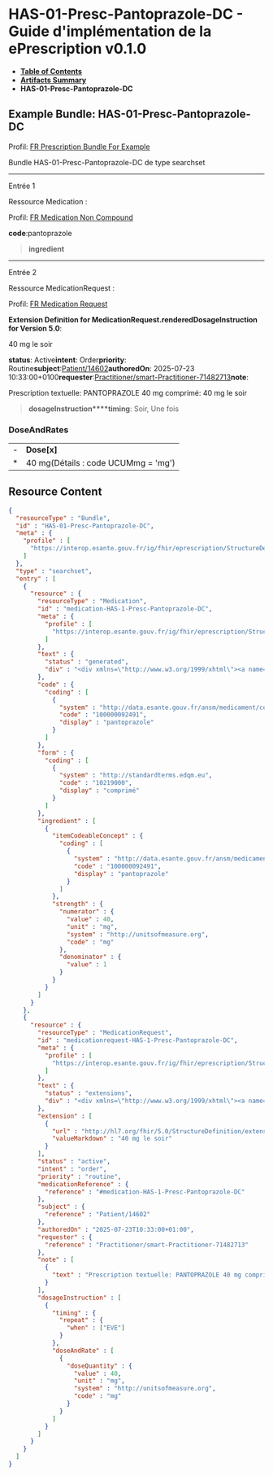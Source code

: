 # HAS-01-Presc-Pantoprazole-DC - Guide d'implémentation de la ePrescription v0.1.0

* [**Table of Contents**](toc.md)
* [**Artifacts Summary**](artifacts.md)
* **HAS-01-Presc-Pantoprazole-DC**

## Example Bundle: HAS-01-Presc-Pantoprazole-DC

Profil: [FR Prescription Bundle For Example](StructureDefinition-fr-prescription-bundle-for-example.md)

Bundle HAS-01-Presc-Pantoprazole-DC de type searchset

-------

Entrée 1

Ressource Medication :

> 

Profil: [FR Medication Non Compound](StructureDefinition-fr-medication-noncompound.md)

**code**:pantoprazole
> **ingredient**

-------

Entrée 2

Ressource MedicationRequest :

> 

Profil: [FR Medication Request](StructureDefinition-fr-medicationrequest.md)

**Extension Definition for MedicationRequest.renderedDosageInstruction for Version 5.0**:

40 mg le soir

**status**: Active**intent**: Order**priority**: Routine**subject**:[Patient/14602](Patient/14602)**authoredOn**: 2025-07-23 10:33:00+0100**requester**:[Practitioner/smart-Practitioner-71482713](Practitioner/smart-Practitioner-71482713)**note**:
> 

Prescription textuelle: PANTOPRAZOLE 40 mg comprimé: 40 mg le soir


> **dosageInstruction****timing**: Soir, Une fois

### DoseAndRates

| | |
| :--- | :--- |
| - | **Dose[x]** |
| * | 40 mg(Détails : code UCUMmg = 'mg') |





## Resource Content

```json
{
  "resourceType" : "Bundle",
  "id" : "HAS-01-Presc-Pantoprazole-DC",
  "meta" : {
    "profile" : [
      "https://interop.esante.gouv.fr/ig/fhir/eprescription/StructureDefinition/fr-prescription-bundle-for-example"
    ]
  },
  "type" : "searchset",
  "entry" : [
    {
      "resource" : {
        "resourceType" : "Medication",
        "id" : "medication-HAS-1-Presc-Pantoprazole-DC",
        "meta" : {
          "profile" : [
            "https://interop.esante.gouv.fr/ig/fhir/eprescription/StructureDefinition/fr-medication-noncompound"
          ]
        },
        "text" : {
          "status" : "generated",
          "div" : "<div xmlns=\"http://www.w3.org/1999/xhtml\"><a name=\"Medication_medication-HAS-1-Presc-Pantoprazole-DC\"> </a><p class=\"res-header-id\"><b>Narratif généré : Médication medication-HAS-1-Presc-Pantoprazole-DC</b></p><a name=\"medication-HAS-1-Presc-Pantoprazole-DC\"> </a><a name=\"hcmedication-HAS-1-Presc-Pantoprazole-DC\"> </a><div style=\"display: inline-block; background-color: #d9e0e7; padding: 6px; margin: 4px; border: 1px solid #8da1b4; border-radius: 5px; line-height: 60%\"><p style=\"margin-bottom: 0px\"/><p style=\"margin-bottom: 0px\">Profil: <a href=\"StructureDefinition-fr-medication-noncompound.html\">FR Medication Non Compound</a></p></div><p><b>code</b>: <span title=\"Codes :{http://data.esante.gouv.fr/ansm/medicament/codeSMS 100000092491}\">pantoprazole</span></p><p><b>form</b>: <span title=\"Codes :{http://standardterms.edqm.eu 10219000}\">comprimé</span></p><h3>Ingredients</h3><table class=\"grid\"><tr><td style=\"display: none\">-</td><td><b>Item[x]</b></td><td><b>Strength</b></td></tr><tr><td style=\"display: none\">*</td><td><span title=\"Codes :{http://data.esante.gouv.fr/ansm/medicament/codeSMS 100000092491}\">pantoprazole</span></td><td>40 mg<span style=\"background: LightGoldenRodYellow\"> (Détails : code UCUMmg = 'mg')</span>/1</td></tr></table></div>"
        },
        "code" : {
          "coding" : [
            {
              "system" : "http://data.esante.gouv.fr/ansm/medicament/codeSMS",
              "code" : "100000092491",
              "display" : "pantoprazole"
            }
          ]
        },
        "form" : {
          "coding" : [
            {
              "system" : "http://standardterms.edqm.eu",
              "code" : "10219000",
              "display" : "comprimé"
            }
          ]
        },
        "ingredient" : [
          {
            "itemCodeableConcept" : {
              "coding" : [
                {
                  "system" : "http://data.esante.gouv.fr/ansm/medicament/codeSMS",
                  "code" : "100000092491",
                  "display" : "pantoprazole"
                }
              ]
            },
            "strength" : {
              "numerator" : {
                "value" : 40,
                "unit" : "mg",
                "system" : "http://unitsofmeasure.org",
                "code" : "mg"
              },
              "denominator" : {
                "value" : 1
              }
            }
          }
        ]
      }
    },
    {
      "resource" : {
        "resourceType" : "MedicationRequest",
        "id" : "medicationrequest-HAS-1-Presc-Pantoprazole-DC",
        "meta" : {
          "profile" : [
            "https://interop.esante.gouv.fr/ig/fhir/eprescription/StructureDefinition/fr-medicationrequest"
          ]
        },
        "text" : {
          "status" : "extensions",
          "div" : "<div xmlns=\"http://www.w3.org/1999/xhtml\"><a name=\"MedicationRequest_medicationrequest-HAS-1-Presc-Pantoprazole-DC\"> </a><p class=\"res-header-id\"><b>Narratif généré : PrescriptionMédicamenteuseTODO medicationrequest-HAS-1-Presc-Pantoprazole-DC</b></p><a name=\"medicationrequest-HAS-1-Presc-Pantoprazole-DC\"> </a><a name=\"hcmedicationrequest-HAS-1-Presc-Pantoprazole-DC\"> </a><div style=\"display: inline-block; background-color: #d9e0e7; padding: 6px; margin: 4px; border: 1px solid #8da1b4; border-radius: 5px; line-height: 60%\"><p style=\"margin-bottom: 0px\"/><p style=\"margin-bottom: 0px\">Profil: <a href=\"StructureDefinition-fr-medicationrequest.html\">FR Medication Request</a></p></div><p><b>Extension Definition for MedicationRequest.renderedDosageInstruction for Version 5.0</b>: </p><div><p>40 mg le soir</p>\n</div><p><b>status</b>: Active</p><p><b>intent</b>: Order</p><p><b>priority</b>: Routine</p><p><b>medication</b>: <code>#medication-HAS-1-Presc-Pantoprazole-DC</code></p><p><b>subject</b>: <a href=\"Patient/14602\">Patient/14602</a></p><p><b>authoredOn</b>: 2025-07-23 10:33:00+0100</p><p><b>requester</b>: <a href=\"Practitioner/smart-Practitioner-71482713\">Practitioner/smart-Practitioner-71482713</a></p><p><b>note</b>: </p><blockquote><div><p>Prescription textuelle: PANTOPRAZOLE 40 mg comprimé: 40 mg le soir</p>\n</div></blockquote><blockquote><p><b>dosageInstruction</b></p><p><b>timing</b>: Soir, Une fois</p><h3>DoseAndRates</h3><table class=\"grid\"><tr><td style=\"display: none\">-</td><td><b>Dose[x]</b></td></tr><tr><td style=\"display: none\">*</td><td>40 mg<span style=\"background: LightGoldenRodYellow\"> (Détails : code UCUMmg = 'mg')</span></td></tr></table></blockquote></div>"
        },
        "extension" : [
          {
            "url" : "http://hl7.org/fhir/5.0/StructureDefinition/extension-MedicationRequest.renderedDosageInstruction",
            "valueMarkdown" : "40 mg le soir"
          }
        ],
        "status" : "active",
        "intent" : "order",
        "priority" : "routine",
        "medicationReference" : {
          "reference" : "#medication-HAS-1-Presc-Pantoprazole-DC"
        },
        "subject" : {
          "reference" : "Patient/14602"
        },
        "authoredOn" : "2025-07-23T10:33:00+01:00",
        "requester" : {
          "reference" : "Practitioner/smart-Practitioner-71482713"
        },
        "note" : [
          {
            "text" : "Prescription textuelle: PANTOPRAZOLE 40 mg comprimé: 40 mg le soir"
          }
        ],
        "dosageInstruction" : [
          {
            "timing" : {
              "repeat" : {
                "when" : ["EVE"]
              }
            },
            "doseAndRate" : [
              {
                "doseQuantity" : {
                  "value" : 40,
                  "unit" : "mg",
                  "system" : "http://unitsofmeasure.org",
                  "code" : "mg"
                }
              }
            ]
          }
        ]
      }
    }
  ]
}

```
